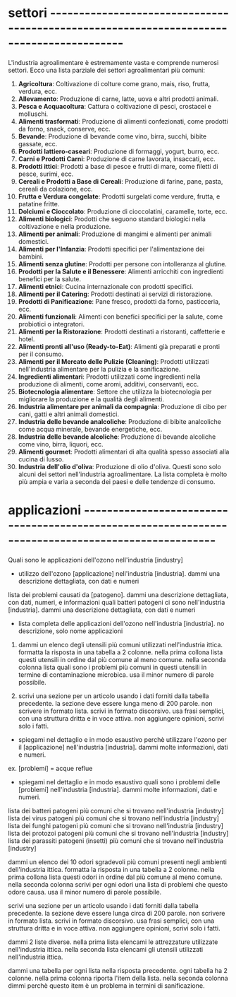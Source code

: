 # settori -----------------------------------------------------------------------------------------
L'industria agroalimentare è estremamente vasta e comprende numerosi settori. Ecco una lista parziale dei settori agroalimentari più comuni:

1. **Agricoltura**: Coltivazione di colture come grano, mais, riso, frutta, verdura, ecc.
2. **Allevamento**: Produzione di carne, latte, uova e altri prodotti animali.
3. **Pesca e Acquacoltura**: Cattura o coltivazione di pesci, crostacei e molluschi.
4. **Alimenti trasformati**: Produzione di alimenti confezionati, come prodotti da forno, snack, conserve, ecc.
5. **Bevande**: Produzione di bevande come vino, birra, succhi, bibite gassate, ecc.
6. **Prodotti lattiero-caseari**: Produzione di formaggi, yogurt, burro, ecc.
7. **Carni e Prodotti Carni**: Produzione di carne lavorata, insaccati, ecc.
8. **Prodotti ittici**: Prodotti a base di pesce e frutti di mare, come filetti di pesce, surimi, ecc.
9. **Cereali e Prodotti a Base di Cereali**: Produzione di farine, pane, pasta, cereali da colazione, ecc.
10. **Frutta e Verdura congelate**: Prodotti surgelati come verdure, frutta, e patatine fritte.
11. **Dolciumi e Cioccolato**: Produzione di cioccolatini, caramelle, torte, ecc.
12. **Alimenti biologici**: Prodotti che seguono standard biologici nella coltivazione e nella produzione.
13. **Alimenti per animali**: Produzione di mangimi e alimenti per animali domestici.
14. **Alimenti per l'Infanzia**: Prodotti specifici per l'alimentazione dei bambini.
15. **Alimenti senza glutine**: Prodotti per persone con intolleranza al glutine.
16. **Prodotti per la Salute e il Benessere**: Alimenti arricchiti con ingredienti benefici per la salute.
17. **Alimenti etnici**: Cucina internazionale con prodotti specifici.
18. **Alimenti per il Catering**: Prodotti destinati ai servizi di ristorazione.
19. **Prodotti di Panificazione**: Pane fresco, prodotti da forno, pasticceria, ecc.
20. **Alimenti funzionali**: Alimenti con benefici specifici per la salute, come probiotici o integratori.
21. **Alimenti per la Ristorazione**: Prodotti destinati a ristoranti, caffetterie e hotel.
22. **Alimenti pronti all'uso (Ready-to-Eat)**: Alimenti già preparati e pronti per il consumo.
23. **Alimenti per il Mercato delle Pulizie (Cleaning)**: Prodotti utilizzati nell'industria alimentare per la pulizia e la sanificazione.
24. **Ingredienti alimentari**: Prodotti utilizzati come ingredienti nella produzione di alimenti, come aromi, additivi, conservanti, ecc.
25. **Biotecnologia alimentare**: Settore che utilizza la biotecnologia per migliorare la produzione e la qualità degli alimenti.
26. **Industria alimentare per animali da compagnia**: Produzione di cibo per cani, gatti e altri animali domestici.
27. **Industria delle bevande analcoliche**: Produzione di bibite analcoliche come acqua minerale, bevande energetiche, ecc.
28. **Industria delle bevande alcoliche**: Produzione di bevande alcoliche come vino, birra, liquori, ecc.
29. **Alimenti gourmet**: Prodotti alimentari di alta qualità spesso associati alla cucina di lusso.
30. **Industria dell'olio d'oliva**: Produzione di olio d'oliva.
Questi sono solo alcuni dei settori nell'industria agroalimentare. La lista completa è molto più ampia e varia a seconda dei paesi e delle tendenze di consumo.

# applicazioni ---------------------------------------------------------------------------------------------------
Quali sono le applicazioni dell'ozono nell'industria [industry]


- utilizzo dell'ozono [applicazione] nell'industria [industria]. dammi una descrizione dettagliata, con dati e numeri

lista dei problemi causati da [patogeno]. dammi una descrizione dettagliata, con dati, numeri, e informazioni
quali batteri patogeni ci sono nell'industria [industria]. dammi una descrizione dettagliata, con dati e numeri

- lista completa delle applicazioni dell'ozono nell'industria [industria]. no descrizione, solo nome applicazioni

1. dammi un elenco degli utensili più comuni utilizzati nell'industria ittica. formatta la risposta in una tabella a 2 colonne. nella prima collona lista questi utensili in ordine dal più comune al meno comune. nella seconda colonna lista quali sono i problemi più comuni in questi utensili in termine di contaminazione microbica. usa il minor numero di parole possibile.

2. scrivi una sezione per un articolo usando i dati forniti dalla tabella precedente. la sezione deve essere lunga meno di 200 parole. non scrivere in formato lista. scrivi in formato discorsivo. usa frasi semplici, con una struttura dritta e in voce attiva. non aggiungere opinioni, scrivi solo i fatti.




- spiegami nel dettaglio e in modo esaustivo perchè utilizzare l'ozono per il [applicazione] nell'industria [industria]. dammi molte informazioni, dati e numeri.

ex. [problemi] = acque reflue
- spiegami nel dettaglio e in modo esaustivo quali sono i problemi delle [problemi] nell'industria [industria]. dammi molte informazioni, dati e numeri.










lista dei batteri patogeni più comuni che si trovano nell'industria [industry]
lista dei virus patogeni più comuni che si trovano nell'industria [industry]
lista dei funghi patogeni più comuni che si trovano nell'industria [industry]
lista dei protozoi patogeni più comuni che si trovano nell'industria [industry]
lista dei parassiti patogeni (insetti) più comuni che si trovano nell'industria [industry]











dammi un elenco dei 10 odori sgradevoli più comuni presenti negli ambienti dell'industria ittica. formatta la risposta in una tabella a 2 colonne. nella prima collona lista questi odori in ordine dal più comune al meno comune. nella seconda colonna scrivi per ogni odori una lista di problemi che questo odore causa. usa il minor numero di parole possibile.



scrivi una sezione per un articolo usando i dati forniti dalla tabella precedente. la sezione deve essere lunga circa di 200 parole. non scrivere in formato lista. scrivi in formato discorsivo. usa frasi semplici, con una struttura dritta e in voce attiva. non aggiungere opinioni, scrivi solo i fatti.



dammi 2 liste diverse. nella prima lista elencami le attrezzature utilizzate nell'industria ittica. nella seconda lista elencami gli utensili utilizzati nell'industria ittica.



dammi una tabella per ogni lista nella risposta precedente. ogni tabella ha 2 colonne. nella prima colonna riporta l'item della lista. nella seconda colonna dimmi perchè questo item è un problema in termini di sanificazione.

